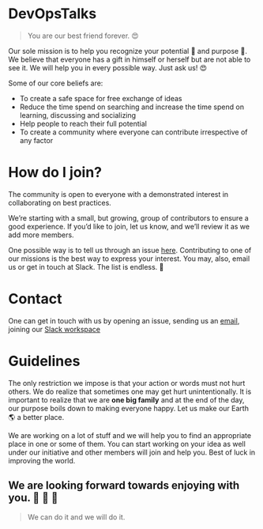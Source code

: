 # DevOpsTalks

> You are our best friend forever. :heart_eyes: 

Our sole mission is to help you recognize your potential :muscle:  and purpose :musical_note:. We believe that everyone has a gift in himself or herself but are not able to see it. We will help you in every possible way. Just ask us! :heart_eyes: 

Some of our core beliefs are:
* To create a safe space for free exchange of ideas
* Reduce the time spend on searching and increase the time spend on learning, discussing and socializing
* Help people to reach their full potential
* To create a community where everyone can contribute irrespective of any factor

# How do I join?

The community is open to everyone with a demonstrated interest in collaborating on best practices.

We’re starting with a small, but growing, group of contributors to ensure a good experience. If you’d like to join, let us know, and we’ll review it as we add more members.

One possible way is to tell us through an issue [here](https://github.com/devops-talks/Join_devopstalks/issues/new). Contributing to one of our missions is the best way to express your interest. You may, also, email us or get in touch at Slack. The list is endless. :rocket: 

# Contact

One can get in touch with us by opening an issue, sending us an [email](mailto:team@devops-talks.com), joining our [Slack workspace](https://join.slack.com/t/devops-talks/shared_invite/enQtMzQ4MDkzOTU1MTg0LTdlMGJiOTFhN2VmYWZlZGUwYWE4NTY3MzRjYWY1NDVmY2RlZDBiYTA4MTdjYTg1Y2YxMWJiNjU4NTAzOGIyM2M) 

# Guidelines

The only restriction we impose is that your action or words must not hurt others. We do realize that sometimes one may get hurt unintentionally. It is important to realize that we are **one big family** and at the end of the day, our purpose boils down to making everyone happy. Let us make our Earth :earth_americas: a better place.

We are working on a lot of stuff and we will help you to find an appropriate place in one or some of them. You can start working on your idea as well under our initiative and other members will join and help you. Best of luck in improving the world.

## We are looking forward towards enjoying with you. :wine_glass: :cake: :dancer: 

> We can do it and we will do it. 
